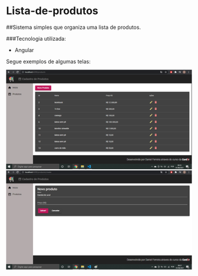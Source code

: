 # Lista-de-produtos

##Sistema simples que organiza uma lista de produtos.

###Tecnologia utilizada:
  - Angular

Segue exemplos de algumas telas:

<img src="https://github.com/alfdaniel/Lista-de-produtos/blob/931557b6bf1d3669ce0a5aad71f3c6d8712ff658/frontend/pagina_list.jpg">

<img src="https://github.com/alfdaniel/Lista-de-produtos/blob/931557b6bf1d3669ce0a5aad71f3c6d8712ff658/frontend/novo_produto.jpg">
